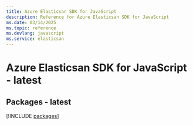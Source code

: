 ```yaml
---
title: Azure Elasticsan SDK for JavaScript
description: Reference for Azure Elasticsan SDK for JavaScript
ms.date: 03/14/2025
ms.topic: reference
ms.devlang: javascript
ms.service: elasticsan
---
```

# Azure Elasticsan SDK for JavaScript - latest
## Packages - latest
[!INCLUDE [packages](elasticsan-index.md)]